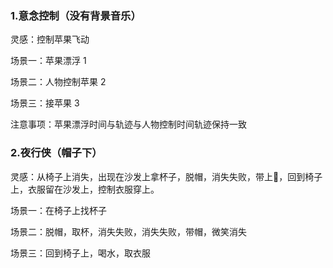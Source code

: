 ### 1.意念控制（没有背景音乐）

灵感：控制苹果飞动

场景一：苹果漂浮			1

场景二：人物控制苹果		2

场景三：接苹果			3

注意事项：苹果漂浮时间与轨迹与人物控制时间轨迹保持一致

### 2.夜行侠（帽子下）

灵感：从椅子上消失，出现在沙发上拿杯子，脱帽，消失失败，带上🎩，回到椅子上，衣服留在沙发上，控制衣服穿上。

场景一：在椅子上找杯子

场景二：脱帽，取杯，消失失败，消失失败，带帽，微笑消失

场景三：回到椅子上，喝水，取衣服

